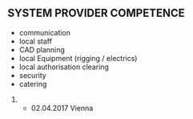 ## SYSTEM PROVIDER COMPETENCE

+ communication
+ local staff
+ CAD planning
+ local Equipment (rigging / electrics)
+ local authorisation clearing
+ security
+ catering

01. - 02.04.2017 Vienna
